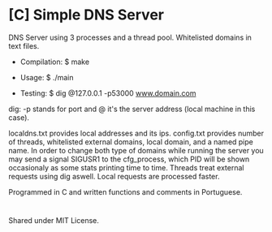 # [C] Simple DNS Server
DNS Server using 3 processes and a thread pool. Whitelisted domains in text files.

- Compilation: $ make 

- Usage: $ ./main <port>

- Testing: $ dig @127.0.0.1 -p53000 www.domain.com

dig: -p stands for port and @ it's the server address (local machine in this case).

localdns.txt provides local addresses and its ips.
config.txt provides number of threads, whitelisted external domains, local domain, and a named pipe name. In order to change
both type of domains while running the server you may send a signal SIGUSR1 to the cfg_process, which PID will be shown occasionaly
as some stats printing time to time.
Threads treat external requests using dig aswell. Local requests are processed faster.

Programmed in C and written functions and comments in Portuguese.

#
Shared under MIT License.
